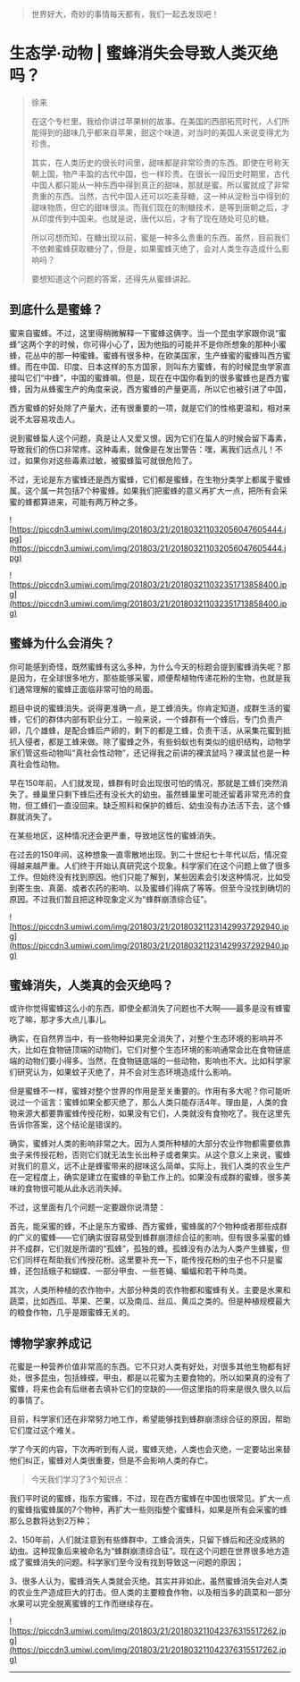 > 世界好大，奇妙的事情每天都有，我们一起去发现吧！

# 生态学·动物 | 蜜蜂消失会导致人类灭绝吗？

> 徐来
> 
> 在这个专栏里，我给你讲过苹果树的故事。在美国的西部拓荒时代，人们所能得到的甜味几乎都来自苹果，甜这个味道，对当时的美国人来说变得尤为珍贵。
> 
> 其实，在人类历史的很长时间里，甜味都是非常珍贵的东西。即使在号称天朝上国，物产丰盈的古代中国，也一样珍贵。在很长一段历史时期里，古代中国人都只能从一种东西中得到真正的甜味，那就是蜜。所以蜜就成了非常贵重的东西。当然，古代中国人还可以吃麦芽糖，这一种从淀粉当中得到的甜味物质，但它的甜味很淡。而我们现在的制糖技术，是等到唐朝之后，才从印度传到中国来。也就是说，唐代以后，才有了现在随处可见的糖。
> 
> 所以可想而知，在糖出现以前，蜜是一种多么贵重的东西。虽然，目前我们不依赖蜜蜂获取糖分了，但是，如果蜜蜂灭绝了，会对人类生存造成什么影响吗？
> 
> 要想知道这个问题的答案，还得先从蜜蜂讲起。

## 到底什么是蜜蜂？

蜜来自蜜蜂。不过，这里得稍微解释一下蜜蜂这俩字。当一个昆虫学家跟你说“蜜蜂”这两个字的时候，你可得小心了，因为他指的可能并不是你所想象的那种小蜜蜂，花丛中的那一种蜜蜂。蜜蜂有很多种，在欧美国家，生产蜂蜜的蜜蜂叫西方蜜蜂。而在中国、印度、日本这样的东方国家，则叫东方蜜蜂，有的时候昆虫学家直接叫它们“中蜂”，中国的蜜蜂嘛。但是，现在在中国你看到的很多蜜蜂也是西方蜜蜂，因为从蜂蜜生产的角度来说，西方蜜蜂的产量更高，所以它也被引进了中国，

西方蜜蜂的好处除了产量大，还有很重要的一项，就是它们的性格更温和，相对来说不太容易攻击人。

说到蜜蜂蜇人这个问题，真是让人又爱又恨。因为它们在蜇人的时候会留下毒素，导致我们的伤口非常疼。这种毒素，就像是在发出警告：嘿，离我们远点儿！不过，如果你对这些毒素过敏，被蜜蜂蜇可就很危险了。

不过，无论是东方蜜蜂还是西方蜜蜂，它们都是蜜蜂，在生物分类学上都属于蜜蜂属。这个属一共包括7个种蜜蜂。如果我们把蜜蜂的意义再扩大一点，把所有会采蜜的蜂都算进来，可能有两万种之多。

![https://piccdn3.umiwi.com/img/201803/21/201803211032056047605444.jpg](https://piccdn3.umiwi.com/img/201803/21/201803211032056047605444.jpg)

![https://piccdn3.umiwi.com/img/201803/21/201803211032351713858400.jpg](https://piccdn3.umiwi.com/img/201803/21/201803211032351713858400.jpg)

## 蜜蜂为什么会消失？

你可能感到奇怪，既然蜜蜂有这么多种，为什么今天的标题会提到蜜蜂消失呢？那是因为，在全球很多地方，那些能够采蜜，顺便帮植物传递花粉的生物，也就是我们通常理解的蜜蜂正面临非常可怕的局面。

题目中说的蜜蜂消失。说得更准确一点，是工蜂消失。你肯定知道，成群生活的蜜蜂，它们的群体内部有职业分工，一般来说，一个蜂群有一个蜂后，专门负责产卵，几个雄蜂，是配合蜂后产卵的，剩下的都是工蜂，负责干活，从采集花蜜到抵抗入侵者，都是工蜂来做。除了蜜蜂之外，有些蚂蚁也有类似的组织结构，动物学家们管这些动物叫“真社会性动物”，还记得我之前讲的裸滨鼠吗？裸滨鼠也是一种真社会性动物。

早在150年前，人们就发现，蜂群有时会出现很可怕的情况，那就是工蜂们突然消失了。蜂巢里只剩下蜂后还有没长大的幼虫。虽然蜂巢里可能还留着非常充沛的食物，但工蜂们一直没回来。缺乏照料和保护的蜂后、幼虫没有办法活下去，这个蜂群就消失了。

在某些地区，这种情况还会更严重，导致地区性的蜜蜂消失。

在过去的150年间，这种想象一直零散地出现。到二十世纪七十年代以后，情况变得越来越严重。人们终于开始认真研究这个现象。科学家们在这个问题上做了很多工作。但始终没有找到原因。他们只能了解到，某些因素会引发这种情况，比如受到寄生虫、真菌、或者农药的影响、以及蜜蜂们得病了等等。但至今没找到确切的原因。不过我们暂且把这种现象定义为“蜂群崩溃综合征”。

![https://piccdn3.umiwi.com/img/201803/21/201803211231429937292940.jpg](https://piccdn3.umiwi.com/img/201803/21/201803211231429937292940.jpg)

## 蜜蜂消失，人类真的会灭绝吗？

或许你觉得蜜蜂这么小的东西，即使全都消失了问题也不大啊——最多是没有蜂蜜吃了嘛，那才多大点儿事儿。

确实，在自然界当中，有一些物种如果完全消失了，对整个生态环境的影响并不大，比如在食物链顶端的动物们，它们对整个生态环境的影响通常会比在食物链底端的动物们要小得多。当然，在食物链底端的一些动物，影响也不大。比如科学家们研究认为，如果蚊子灭绝了，并不会对生态环境造成什么影响。

但是蜜蜂不一样，蜜蜂对整个世界的作用是至关重要的。作用有多大呢？你可能听说过一个谣言：蜜蜂如果全都灭绝了，那么人类只能存活4年。理由是，人类的食物来源大都要靠蜜蜂传授花粉，如果没有它们，人类就没有食物吃了。我在这里先告诉你答案，这个结论是错误的。

确实，蜜蜂对人类的影响非常之大。因为人类所种植的大部分农业作物都需要依靠虫子来传授花粉，否则它们就无法生长出种子或者果实。从这个意义上来说，蜜蜂对我们的意义，远不止是蜂蜜带来的甜味这么简单。实际上，我们人类的农业生产在一定程度上，确实是建立在蜜蜂的辛勤工作上的。如果没有成群的蜜蜂，很多美味的食物很可能从此永远消失掉。

不过，这里面有几个问题一定要跟你说清楚：

首先，能采蜜的蜂，不止是东方蜜蜂、西方蜜蜂，蜜蜂属的7个物种或者那些成群的广义的蜜蜂——它们确实很容易受到蜂群崩溃综合征的影响，但有很多采蜜的蜂并不成群，它们就是所谓的“孤蜂”，孤独的蜂。孤蜂没有办法为人类产生蜂蜜，但它们同样在帮助我们传授花粉。这里要补充一下，能传授花粉的虫子也不只是蜜蜂，还包括蛾子和蝴蝶、一部分甲虫、一些苍蝇、蝙蝠和若干种鸟类。

其次，人类所种植的农作物中，大部分种类的农作物都和蜜蜂有关。主要是水果和蔬菜，比如西瓜、苹果、芒果，以及南瓜、丝瓜、黄瓜之类的。但是种植规模最大的粮食作物，几乎是跟蜜蜂无关的。

## 博物学家养成记

花蜜是一种营养价值非常高的东西。它不只对人类有好处，对很多其他生物都有好处，很多昆虫，包括蜂蝶，甲虫，都是以花蜜为主要食物的。所以如果真的没有了蜜蜂，将来也会有后继者去填补它们的空缺的——但这里指的将来是很久很久以后的事情了。

目前，科学家们还在非常努力地工作，希望能够找到蜂群崩溃综合征的原因，帮助它们度过这个难关。

学了今天的内容，下次再听到有人说，蜜蜂灭绝，人类也会灭绝，一定要站出来替他们纠正，蜜蜂对人类很重要，但是不会影响人类的存亡。

> 今天我们学习了3个知识点：

我们平时说的蜜蜂，指东方蜜蜂，不过，现在西方蜜蜂在中国也很常见。扩大一点的蜜蜂指蜜蜂属的7个物种，再扩大一些则指整个蜜蜂科，如果是所有会采蜜的蜂那么总数将达到2万种；

2、150年前，人们就注意到有些蜂群中，工蜂会消失，只留下蜂后和还没成熟的幼虫。这种现象后来被命名为“蜂群崩溃综合征”。现在这个问题在世界很多地方造成了蜜蜂消失的问题。科学家们至今没有找到导致这一问题的原因；

3、很多人认为，蜜蜂消失人类就会灭绝。其实并非如此，虽然蜜蜂消失会对人类的农业生产造成巨大的打击。但人类的主要粮食作物，以及相当多的蔬菜和一部分水果可以完全脱离蜜蜂的工作而继续存在。

![https://piccdn3.umiwi.com/img/201803/21/201803211042376315517262.jpg](https://piccdn3.umiwi.com/img/201803/21/201803211042376315517262.jpg)

---
